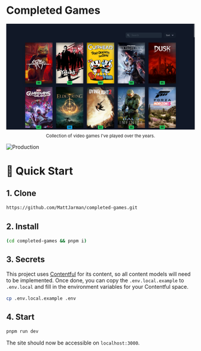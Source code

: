 <div>
    <h1>Completed Games</h1>
    <div align="center">
        <img src="docs/index.png">
        <sub>Collection of video games I've played over the years.</sub>
    </div>
</div>

![Production](https://github.com/MattJarman/completed-games/actions/workflows/deploy.yml/badge.svg)

# 🚀 Quick Start

## 1. Clone

```sh
https://github.com/MattJarman/completed-games.git
```

## 2. Install

```sh
(cd completed-games && pnpm i)
```

## 3. Secrets

This project uses [Contentful](https://www.contentful.com/) for its content, so all content models
will need to be implemented. Once done, you can copy the `.env.local.example` to `.env.local` and fill in
the environment variables for your Contentful space.

```sh
cp .env.local.example .env
```

## 4. Start

```sh
pnpm run dev
```

The site should now be accessible on `localhost:3000`.
